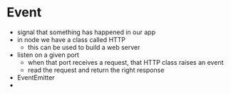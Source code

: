 # Event
* signal that something has happened in our app
* in node we have a class called HTTP
  * this can be used to build a web server
* listen on a given port
  * when that port receives a request, that HTTP class raises an event
  * read the request and return the right response
* EventEmitter
* 